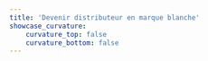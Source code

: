 ```yaml
---
title: 'Devenir distributeur en marque blanche'
showcase_curvature:
    curvature_top: false
    curvature_bottom: false
---
```


